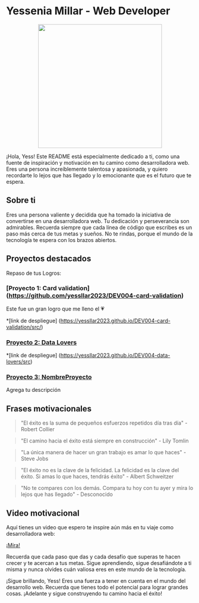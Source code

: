 # Yessenia Millar - Web Developer
<p align="center">
<img width="333"src="https://github.com/MariferVL/PracticaYess/assets/99364311/45e5b8ce-21de-4eb0-b3f9-13f198b424a8">
</p>

¡Hola, Yess! Este README está especialmente dedicado a ti, como una fuente de inspiración y motivación en tu camino como desarrolladora web. Eres una persona increíblemente talentosa y apasionada, y quiero recordarte lo lejos que has llegado y lo emocionante que es el futuro que te espera.

## Sobre ti

Eres una persona valiente y decidida que ha tomado la iniciativa de convertirse en una desarrolladora web. Tu dedicación y perseverancia son admirables. Recuerda siempre que cada línea de código que escribes es un paso más cerca de tus metas y sueños. No te rindas, porque el mundo de la tecnología te espera con los brazos abiertos.

## Proyectos destacados

Repaso de tus Logros:

### [Proyecto 1: Card validation] (https://github.com/yessllar2023/DEV004-card-validation)

Este fue un gran logro que me lleno el 💗

*[link de despliegue] (https://yessllar2023.github.io/DEV004-card-validation/src/)



### [Proyecto 2: Data Lovers](https://github.com/yessllar2023/DEV004-data-lovers)

*[link de despliegue] (https://yessllar2023.github.io/DEV004-data-lovers/src)

### [Proyecto 3: NombreProyecto](https://github.com/yesseniamilla/repo)
Agrega tu descripción

## Frases motivacionales

> "El éxito es la suma de pequeños esfuerzos repetidos día tras día" - Robert Collier

> "El camino hacia el éxito está siempre en construcción" - Lily Tomlin

> "La única manera de hacer un gran trabajo es amar lo que haces" - Steve Jobs

> "El éxito no es la clave de la felicidad. La felicidad es la clave del éxito. Si amas lo que haces, tendrás éxito" - Albert Schweitzer

> "No te compares con los demás. Compara tu hoy con tu ayer y mira lo lejos que has llegado" - Desconocido

## Video motivacional

Aquí tienes un video que espero te inspire aún más en tu viaje como desarrolladora web:

[¡Mira!](https://www.youtube.com/watch?v=6KI4vWQe6Z0)

Recuerda que cada paso que das y cada desafío que superas te hacen crecer y te acercan a tus metas. Sigue aprendiendo, sigue desafiándote a ti misma y nunca olvides cuán valiosa eres en este mundo de la tecnología.


¡Sigue brillando, Yess! Eres una fuerza a tener en cuenta en el mundo del desarrollo web. Recuerda que tienes todo el potencial para lograr grandes cosas. ¡Adelante y sigue construyendo tu camino hacia el éxito!


